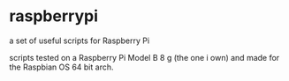 # raspberrypi
a set of useful scripts for Raspberry Pi

scripts tested on a Raspberry Pi Model B 8 g (the one i own) and made for the Raspbian OS 64 bit arch.
